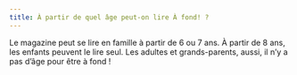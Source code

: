 ```yaml
---
title: À partir de quel âge peut-on lire À fond! ?
---
```


Le magazine peut se lire en famille à partir de 6 ou 7 ans. À partir de 8 ans, les enfants peuvent le lire seul. Les adultes et grands-parents, aussi, il n’y a pas d’âge pour être à fond !

